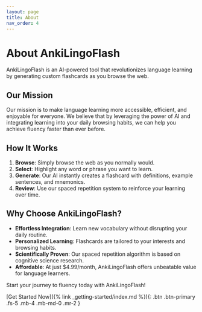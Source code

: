 ```yaml
---
layout: page
title: About
nav_order: 4
---
```


# About AnkiLingoFlash

AnkiLingoFlash is an AI-powered tool that revolutionizes language learning by generating custom flashcards as you browse the web.

## Our Mission

Our mission is to make language learning more accessible, efficient, and enjoyable for everyone. We believe that by leveraging the power of AI and integrating learning into your daily browsing habits, we can help you achieve fluency faster than ever before.

## How It Works

1. **Browse**: Simply browse the web as you normally would.
2. **Select**: Highlight any word or phrase you want to learn.
3. **Generate**: Our AI instantly creates a flashcard with definitions, example sentences, and mnemonics.
4. **Review**: Use our spaced repetition system to reinforce your learning over time.

## Why Choose AnkiLingoFlash?

- **Effortless Integration**: Learn new vocabulary without disrupting your daily routine.
- **Personalized Learning**: Flashcards are tailored to your interests and browsing habits.
- **Scientifically Proven**: Our spaced repetition algorithm is based on cognitive science research.
- **Affordable**: At just $4.99/month, AnkiLingoFlash offers unbeatable value for language learners.

Start your journey to fluency today with AnkiLingoFlash!

[Get Started Now]({% link _getting-started/index.md %}){: .btn .btn-primary .fs-5 .mb-4 .mb-md-0 .mr-2 }